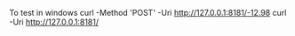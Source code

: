 To test in windows
curl -Method 'POST' -Uri http://127.0.0.1:8181/-12.98
curl -Uri http://127.0.0.1:8181/
